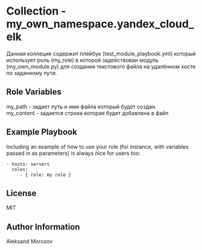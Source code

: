 
Collection - my_own_namespace.yandex_cloud_elk 
=========

Данная коллеция содержит плейбук (test_module_playbook.yml) который использует роль (my_role) в которой задействован модуль (my_own_module.py) для создания текстового файла на удалённом хосте по заданному пути.


Role Variables
--------------
my_path - задает путь и имя файла который будет создан.  
my_content - задается строка которая будет добавлена в файл



Example Playbook
----------------

Including an example of how to use your role (for instance, with variables passed in as parameters) is always nice for users too:

    - hosts: servers
      roles:
         - { role: my role }

License
-------

MIT

Author Information
------------------

Aleksand Morozov
